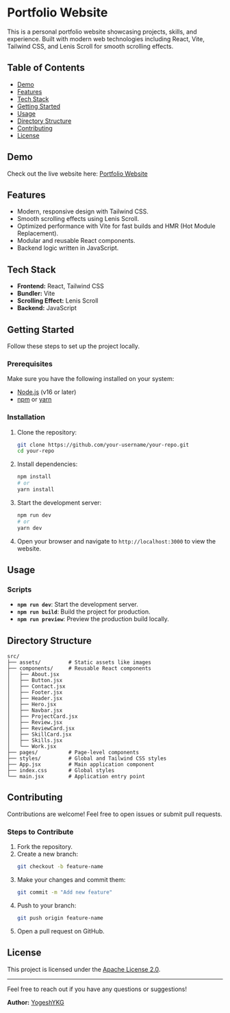 # Portfolio Website

This is a personal portfolio website showcasing projects, skills, and experience. Built with modern web technologies including React, Vite, Tailwind CSS, and Lenis Scroll for smooth scrolling effects.

## Table of Contents

- [Demo](#demo)
- [Features](#features)
- [Tech Stack](#tech-stack)
- [Getting Started](#getting-started)
- [Usage](#usage)
- [Directory Structure](#directory-structure)
- [Contributing](#contributing)
- [License](#license)

## Demo

Check out the live website here: [Portfolio Website](https://portfolio-six-beige-67.vercel.app/)

## Features

- Modern, responsive design with Tailwind CSS.
- Smooth scrolling effects using Lenis Scroll.
- Optimized performance with Vite for fast builds and HMR (Hot Module Replacement).
- Modular and reusable React components.
- Backend logic written in JavaScript.

## Tech Stack

- **Frontend:** React, Tailwind CSS
- **Bundler:** Vite
- **Scrolling Effect:** Lenis Scroll
- **Backend:** JavaScript

## Getting Started

Follow these steps to set up the project locally.

### Prerequisites

Make sure you have the following installed on your system:

- [Node.js](https://nodejs.org/) (v16 or later)
- [npm](https://www.npmjs.com/) or [yarn](https://yarnpkg.com/)

### Installation

1. Clone the repository:
   ```bash
   git clone https://github.com/your-username/your-repo.git
   cd your-repo
   ```

2. Install dependencies:
   ```bash
   npm install
   # or
   yarn install
   ```

3. Start the development server:
   ```bash
   npm run dev
   # or
   yarn dev
   ```

4. Open your browser and navigate to `http://localhost:3000` to view the website.

## Usage

### Scripts

- **`npm run dev`**: Start the development server.
- **`npm run build`**: Build the project for production.
- **`npm run preview`**: Preview the production build locally.

## Directory Structure

```plaintext
src/
├── assets/         # Static assets like images
├── components/     # Reusable React components
│   ├── About.jsx
│   ├── Button.jsx
│   ├── Contact.jsx
│   ├── Footer.jsx
│   ├── Header.jsx
│   ├── Hero.jsx
│   ├── Navbar.jsx
│   ├── ProjectCard.jsx
│   ├── Review.jsx
│   ├── ReviewCard.jsx
│   ├── SkillCard.jsx
│   ├── Skills.jsx
│   └── Work.jsx
├── pages/          # Page-level components
├── styles/         # Global and Tailwind CSS styles
├── App.jsx         # Main application component
├── index.css       # Global styles
└── main.jsx        # Application entry point
```

## Contributing

Contributions are welcome! Feel free to open issues or submit pull requests.

### Steps to Contribute

1. Fork the repository.
2. Create a new branch:
   ```bash
   git checkout -b feature-name
   ```
3. Make your changes and commit them:
   ```bash
   git commit -m "Add new feature"
   ```
4. Push to your branch:
   ```bash
   git push origin feature-name
   ```
5. Open a pull request on GitHub.

## License

This project is licensed under the [Apache License 2.0](https://www.apache.org/licenses/LICENSE-2.0).

---

Feel free to reach out if you have any questions or suggestions!

**Author:** [YogeshYKG](https://github.com/YogeshYKG)
